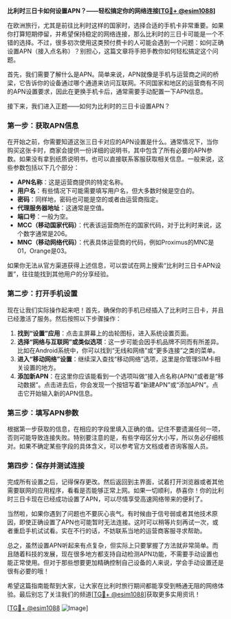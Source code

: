 **比利时三日卡如何设置APN？——轻松搞定你的网络连接[[TG💪+ @esim1088](https://t.me/s/esim1088)]**

在欧洲旅行，尤其是前往比利时这样的国家时，选择合适的手机卡非常重要。如果你打算短期停留，并希望保持稳定的网络连接，那么比利时的三日卡可能是一个不错的选择。不过，很多初次使用这类预付费卡的人可能会遇到一个问题：如何正确设置APN（接入点名称）？别担心，这篇文章将手把手教你如何轻松搞定这个问题。

首先，我们需要了解什么是APN。简单来说，APN就像是手机与运营商之间的桥梁，它告诉你的设备通过哪个通道来访问互联网。不同国家和地区的运营商有不同的APN设置要求，因此在更换手机卡后，通常需要手动配置一下APN信息。

接下来，我们进入正题——如何为比利时的三日卡设置APN？

### 第一步：获取APN信息

在开始之前，你需要知道这张三日卡对应的APN设置是什么。通常情况下，当你购买这张卡时，商家会提供一份详细的说明书，其中包含了所有必要的APN参数。如果没有拿到纸质说明书，也可以直接联系客服获取相关信息。一般来说，这些参数包括以下几个部分：

- **APN名称**：这是运营商提供的特定名称。
- **用户名**：有些情况下可能需要填写用户名，但大多数时候是空白的。
- **密码**：同样地，密码也可能是空的或者由运营商指定。
- **代理服务器地址**：这通常是空值。
- **端口号**：一般为空。
- **MCC（移动国家代码）**：代表该运营商所在的国家代码，对于比利时来说，这个数字通常是206。
- **MNC（移动网络代码）**：代表具体运营商的代码，例如Proximus的MNC是01，Orange是03。

如果你无法从官方渠道获得上述信息，可以尝试在网上搜索“比利时三日卡APN设置”，往往能找到其他用户的分享经验。

### 第二步：打开手机设置

现在让我们实际操作起来吧！首先，确保你的手机已经插入了比利时三日卡，并且已经激活了服务。然后按照以下步骤操作：

1. **找到“设置”应用**：点击主屏幕上的齿轮图标，进入系统设置页面。
2. **选择“网络与互联网”或类似选项**：这一步可能会因手机品牌不同而有所差异。比如在Android系统中，你可以找到“无线和网络”或“更多连接”之类的菜单。
3. **进入“移动网络”设置**：继续深入查找“移动网络”选项，这里是你管理SIM卡相关设置的地方。
4. **添加新APN**：在这里你应该能看到一个选项叫做“接入点名称(APN)”或者是“移动数据”。点击进去后，你会发现一个按钮写着“新建APN”或“添加APN”。点击它开始输入新的APN信息。

### 第三步：填写APN参数

根据第一步获取的信息，在相应的字段里填入正确的值。记住不要遗漏任何一项，否则可能导致连接失败。特别要注意的是，有些字母区分大小写，所以务必仔细核对。如果不确定某些字段的具体含义，可以参考官方文档或者咨询客服人员。

### 第四步：保存并测试连接

完成所有设置之后，记得保存更改。然后返回到主界面，试着打开浏览器或者其他需要联网的应用程序，看看是否能够正常上网。如果一切顺利，恭喜你！你的比利时三日卡现在已经成功设置了APN，可以尽情享受高速网络带来的便利了。

当然啦，如果你遇到了问题也不要灰心丧气。有时候由于信号弱或者其他技术原因，即使正确设置了APN也可能暂时无法连接。这时可以稍等片刻再试一次，或者重启手机试试看。实在不行的话，不妨联系当地的运营商客服寻求帮助。

总之，虽然设置APN听起来有点复杂，但实际上只要掌握了方法就非常简单。而且随着科技的发展，现在很多地方都支持自动检测APN功能，不需要手动设置也能正常使用。但对于那些想要更加精确控制自己设备的人来说，学会手动设置还是很有必要的哦！

希望这篇指南能帮到大家，让大家在比利时旅行期间都能享受到畅通无阻的网络体验。最后别忘了关注我们的频道[[TG💪+ @esim1088](https://t.me/s/esim1088)]获取更多实用资讯！

[[TG💪+ @esim1088](https://t.me/s/esim1088) ![Image](https://i.postimg.cc/4NQfJmqS/Snipaste-2025-05-13-00-14-12.png)]